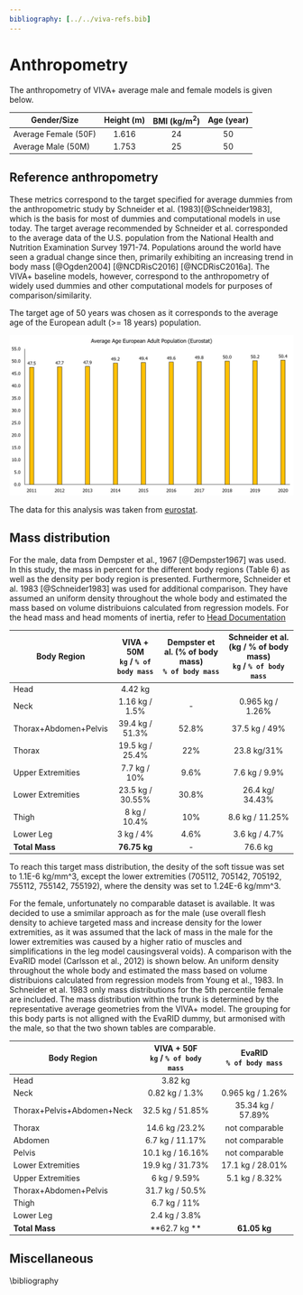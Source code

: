 ```yaml
---
bibliography: [../../viva-refs.bib]
---
```


# Anthropometry

The anthropometry of VIVA+ average male and female models is given below.

| Gender/Size          | Height (m) | BMI (kg/m<sup>2</sup>) | Age (year) |
|----------------------|:----------:|:----------------------:|:----------:|
| Average Female (50F) |   1.616    |           24           |     50     |
| Average Male (50M)   |   1.753    |           25           |     50     |

## Reference anthropometry

These metrics correspond to the target specified for average dummies from the anthropometric study by Schneider et al. (1983)[@Schneider1983], which is the basis for most of dummies and computational models in use today. The target average recommended by Schneider et al. corresponded to the average data of the U.S. population from the National Health and Nutrition Examination Survey 1971-74. Populations around the world have seen a gradual change since then, primarily exhibiting an increasing trend in body mass [@Ogden2004] [@NCDRisC2016] [@NCDRisC2016a]. The VIVA+ baseline models, however, correspond to the anthropometry of widely used dummies and other computational models for purposes of comparison/similarity.

The target age of 50 years was chosen as it corresponds to the average age of the European adult (>= 18 years) population.

![Average Age of European Adult Population](..\model-doc\images\age_european_population_eurostat.jpg)


The data for this analysis was taken from [eurostat](https://ec.europa.eu/eurostat/databrowser/view/DEMO_PJAN__custom_1019506/default/table?lang=en).


## Mass distribution

For the male, data from Dempster et al., 1967 [@Dempster1967] was used. In this study, the mass in percent for the different body regions (Table 6) as well as the density per body region is presented. Furthermore, Schneider et al. 1983 [@Schneider1983] was used for additional comparison. They have assumed an uniform density throughout the whole body and estimated the mass based on volume distribuions calculated from regression models. 
For the head mass and head moments of inertia, refer to [Head Documentation](../20-head)


| Body Region           | VIVA + 50M <br/>`kg`   / `% of body mass` | Dempster et al. (% of body mass) <br/>`% of body mass` | Schneider et al. (kg / % of body mass) <br/>`kg` / `% of body mass` |
|-----------------------|:-----------------------------------------:|:------------------------------------------------------:|:-------------------------------------------------------------------:|
| Head                       |               4.42 kg                            |                              |
| Neck                  |              1.16 kg /  1.5%              |                           -                            |                          0.965 kg / 1.26%                           |
| Thorax+Abdomen+Pelvis |              39.4 kg / 51.3%              |                         52.8%                          |                            37.5 kg / 49%                            |
| Thorax                |              19.5 kg / 25.4%              |                          22%                           |                             23.8 kg/31%                             |
| Upper Extremities     |               7.7 kg / 10%                |                          9.6%                          |                            7.6 kg / 9.9%                            |
| Lower Extremities     |             23.5 kg / 30.55%              |                         30.8%                          |                           26.4 kg/ 34.43%                           |
| Thigh                 |               8 kg / 10.4%                |                          10%                           |                           8.6 kg / 11.25%                           |
| Lower Leg             |                 3 kg / 4%                 |                          4.6%                          |                            3.6 kg / 4.7%                            |
| **Total Mass**            |                 **76.75 kg**                  |                           -                            |                               76.6 kg                               |

To reach this target mass distribution, the desity of the soft tissue was set to 1.1E-6 kg/mm^3, except the lower extremities (705112, 705142, 705192, 755112, 755142, 755192), where the density was set to 1.24E-6 kg/mm^3.

For the female, unfortunately no comparable dataset is available. It was decided to use a smimilar approach as for the male (use overall flesh density to achieve targeted mass and increase density for the lower extremities, as it was assumed that the lack of mass in the male for the lower extremities was caused by a higher ratio of muscles and simplifications in the leg model causingsveral voids).
A comparison with the EvaRID model (Carlsson et al., 2012) is shown below. An uniform density throughout the whole body and estimated the mass based on volume distribuions calculated from regression models from Young et al., 1983. In Schneider et al. 1983 only mass distributions for the 5th percentile female are included. The mass distribution within the trunk is determined by the representative average geometries from the VIVA+ model. The grouping for this body parts is not alligned with the EvaRID dummy, but armonised with the male, so that the two shown tables are comparable. 


| Body Region                | VIVA + 50F <br/>`kg`   / `% of body mass` | EvaRID <br/>`% of body mass` |
|----------------------------|:-----------------------------------------:|:----------------------------:|
| Head                       |                  3.82 kg                  |                              |
| Neck                       |              0.82 kg /  1.3%              |       0.965 kg / 1.26%       |
| Thorax+Pelvis+Abdomen+Neck |             32.5 kg / 51.85%              |      35.34 kg / 57.89%       |
| Thorax                     |              14.6 kg /23.2%               |        not comparable        |
| Abdomen                    |              6.7 kg / 11.17%              |        not comparable        |
| Pelvis                     |             10.1 kg / 16.16%              |        not comparable        |
| Lower Extremities          |             19.9 kg / 31.73%              |       17.1 kg / 28.01%       |
| Upper Extremities          |               6 kg / 9.59%                |        5.1 kg / 8.32%        |
| Thorax+Abdomen+Pelvis      |              31.7 kg / 50.5%              |                              |
| Thigh                      |               6.7 kg / 11%                |                              |
| Lower Leg                  |               2.4 kg / 3.8%               |                              |
| **Total Mass**             |               **62.7 kg **                |         **61.05 kg**         |

## Miscellaneous

<!-- 

### Global Trends in Anthropometry

Given below are visualizations showing the change in anthropometry across the world during the last 50 years (Courtesy: https://ourworldindata.org)
#### Body Mass Index (BMI)

<iframe src="https://ourworldindata.org/grapher/mean-body-mass-index-bmi-in-adult-women" style="width: 100%; height: 600px; border: 0px none;"></iframe>

<iframe src="https://ourworldindata.org/grapher/mean-body-mass-index-bmi-in-adult-males" style="width: 100%; height: 600px; border: 0px none;"></iframe>

#### Height

<iframe src="https://ourworldindata.org/grapher/average-height-by-year-of-birth?time=..1996" style="width: 100%; height: 600px; border: 0px none;"></iframe>


<iframe src="https://ourworldindata.org/grapher/average-height-of-women" style="width: 100%; height: 600px; border: 0px none;"></iframe>

<iframe src="https://ourworldindata.org/grapher/average-height-of-men" style="width: 100%; height: 600px; border: 0px none;"></iframe>

##### How much taller are men than women?

<iframe src="https://ourworldindata.org/grapher/mean-height-males-vs-females?time=1960..1996" style="width: 100%; height: 600px; border: 0px none;"></iframe>

### Age

<iframe src="https://ourworldindata.org/grapher/median-age" style="width: 100%; height: 600px; border: 0px none;"></iframe> 
-->

\bibliography